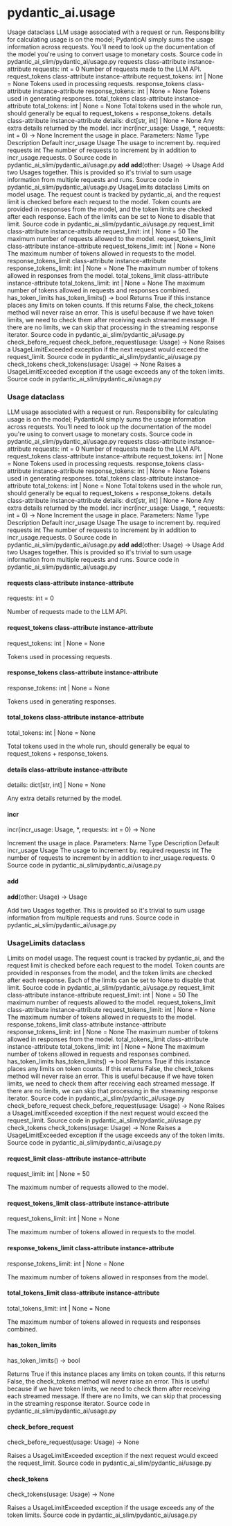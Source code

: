 # pydantic_ai.usage

Usage dataclass
LLM usage associated with a request or run.
Responsibility for calculating usage is on the model; PydanticAI simply sums the usage information across requests.
You'll need to look up the documentation of the model you're using to convert usage to monetary costs.
Source code in pydantic_ai_slim/pydantic_ai/usage.py
requests class-attribute instance-attribute
requests: int = 0
Number of requests made to the LLM API.
request_tokens class-attribute instance-attribute
request_tokens: int | None = None
Tokens used in processing requests.
response_tokens class-attribute instance-attribute
response_tokens: int | None = None
Tokens used in generating responses.
total_tokens class-attribute instance-attribute
total_tokens: int | None = None
Total tokens used in the whole run, should generally be equal to request_tokens + response_tokens.
details class-attribute instance-attribute
details: dict[str, int] | None = None
Any extra details returned by the model.
incr
incr(incr_usage: Usage, *, requests: int = 0) -> None
Increment the usage in place.
Parameters:
Name Type Description Default
incr_usage Usage The usage to increment by. required
requests int The number of requests to increment by in addition to incr_usage.requests. 0
Source code in pydantic_ai_slim/pydantic_ai/usage.py
__add__
__add__(other: Usage) -> Usage
Add two Usages together.
This is provided so it's trivial to sum usage information from multiple requests and runs.
Source code in pydantic_ai_slim/pydantic_ai/usage.py
UsageLimits dataclass
Limits on model usage.
The request count is tracked by pydantic_ai, and the request limit is checked before each request to the model. Token counts are provided in responses from the model, and the token limits are checked after each response.
Each of the limits can be set to None to disable that limit.
Source code in pydantic_ai_slim/pydantic_ai/usage.py
request_limit class-attribute instance-attribute
request_limit: int | None = 50
The maximum number of requests allowed to the model.
request_tokens_limit class-attribute instance-attribute
request_tokens_limit: int | None = None
The maximum number of tokens allowed in requests to the model.
response_tokens_limit class-attribute instance-attribute
response_tokens_limit: int | None = None
The maximum number of tokens allowed in responses from the model.
total_tokens_limit class-attribute instance-attribute
total_tokens_limit: int | None = None
The maximum number of tokens allowed in requests and responses combined.
has_token_limits
has_token_limits() -> bool
Returns True if this instance places any limits on token counts.
If this returns False, the check_tokens method will never raise an error.
This is useful because if we have token limits, we need to check them after receiving each streamed message. If there are no limits, we can skip that processing in the streaming response iterator.
Source code in pydantic_ai_slim/pydantic_ai/usage.py
check_before_request
check_before_request(usage: Usage) -> None
Raises a UsageLimitExceeded exception if the next request would exceed the request_limit.
Source code in pydantic_ai_slim/pydantic_ai/usage.py
check_tokens
check_tokens(usage: Usage) -> None
Raises a UsageLimitExceeded exception if the usage exceeds any of the token limits.
Source code in pydantic_ai_slim/pydantic_ai/usage.py

### Usage dataclass

LLM usage associated with a request or run.
Responsibility for calculating usage is on the model; PydanticAI simply sums the usage information across requests.
You'll need to look up the documentation of the model you're using to convert usage to monetary costs.
Source code in pydantic_ai_slim/pydantic_ai/usage.py
requests class-attribute instance-attribute
requests: int = 0
Number of requests made to the LLM API.
request_tokens class-attribute instance-attribute
request_tokens: int | None = None
Tokens used in processing requests.
response_tokens class-attribute instance-attribute
response_tokens: int | None = None
Tokens used in generating responses.
total_tokens class-attribute instance-attribute
total_tokens: int | None = None
Total tokens used in the whole run, should generally be equal to request_tokens + response_tokens.
details class-attribute instance-attribute
details: dict[str, int] | None = None
Any extra details returned by the model.
incr
incr(incr_usage: Usage, *, requests: int = 0) -> None
Increment the usage in place.
Parameters:
Name Type Description Default
incr_usage Usage The usage to increment by. required
requests int The number of requests to increment by in addition to incr_usage.requests. 0
Source code in pydantic_ai_slim/pydantic_ai/usage.py
__add__
__add__(other: Usage) -> Usage
Add two Usages together.
This is provided so it's trivial to sum usage information from multiple requests and runs.
Source code in pydantic_ai_slim/pydantic_ai/usage.py

#### requests class-attribute instance-attribute

requests: int = 0

Number of requests made to the LLM API.

#### request_tokens class-attribute instance-attribute

request_tokens: int | None = None

Tokens used in processing requests.

#### response_tokens class-attribute instance-attribute

response_tokens: int | None = None

Tokens used in generating responses.

#### total_tokens class-attribute instance-attribute

total_tokens: int | None = None

Total tokens used in the whole run, should generally be equal to request_tokens + response_tokens.

#### details class-attribute instance-attribute

details: dict[str, int] | None = None

Any extra details returned by the model.

#### incr

incr(incr_usage: Usage, *, requests: int = 0) -> None

Increment the usage in place.
Parameters:
Name Type Description Default
incr_usage Usage The usage to increment by. required
requests int The number of requests to increment by in addition to incr_usage.requests. 0
Source code in pydantic_ai_slim/pydantic_ai/usage.py

#### __add__

__add__(other: Usage) -> Usage

Add two Usages together.
This is provided so it's trivial to sum usage information from multiple requests and runs.
Source code in pydantic_ai_slim/pydantic_ai/usage.py

### UsageLimits dataclass

Limits on model usage.
The request count is tracked by pydantic_ai, and the request limit is checked before each request to the model. Token counts are provided in responses from the model, and the token limits are checked after each response.
Each of the limits can be set to None to disable that limit.
Source code in pydantic_ai_slim/pydantic_ai/usage.py
request_limit class-attribute instance-attribute
request_limit: int | None = 50
The maximum number of requests allowed to the model.
request_tokens_limit class-attribute instance-attribute
request_tokens_limit: int | None = None
The maximum number of tokens allowed in requests to the model.
response_tokens_limit class-attribute instance-attribute
response_tokens_limit: int | None = None
The maximum number of tokens allowed in responses from the model.
total_tokens_limit class-attribute instance-attribute
total_tokens_limit: int | None = None
The maximum number of tokens allowed in requests and responses combined.
has_token_limits
has_token_limits() -> bool
Returns True if this instance places any limits on token counts.
If this returns False, the check_tokens method will never raise an error.
This is useful because if we have token limits, we need to check them after receiving each streamed message. If there are no limits, we can skip that processing in the streaming response iterator.
Source code in pydantic_ai_slim/pydantic_ai/usage.py
check_before_request
check_before_request(usage: Usage) -> None
Raises a UsageLimitExceeded exception if the next request would exceed the request_limit.
Source code in pydantic_ai_slim/pydantic_ai/usage.py
check_tokens
check_tokens(usage: Usage) -> None
Raises a UsageLimitExceeded exception if the usage exceeds any of the token limits.
Source code in pydantic_ai_slim/pydantic_ai/usage.py

#### request_limit class-attribute instance-attribute

request_limit: int | None = 50

The maximum number of requests allowed to the model.

#### request_tokens_limit class-attribute instance-attribute

request_tokens_limit: int | None = None

The maximum number of tokens allowed in requests to the model.

#### response_tokens_limit class-attribute instance-attribute

response_tokens_limit: int | None = None

The maximum number of tokens allowed in responses from the model.

#### total_tokens_limit class-attribute instance-attribute

total_tokens_limit: int | None = None

The maximum number of tokens allowed in requests and responses combined.

#### has_token_limits

has_token_limits() -> bool

Returns True if this instance places any limits on token counts.
If this returns False, the check_tokens method will never raise an error.
This is useful because if we have token limits, we need to check them after receiving each streamed message. If there are no limits, we can skip that processing in the streaming response iterator.
Source code in pydantic_ai_slim/pydantic_ai/usage.py

#### check_before_request

check_before_request(usage: Usage) -> None

Raises a UsageLimitExceeded exception if the next request would exceed the request_limit.
Source code in pydantic_ai_slim/pydantic_ai/usage.py

#### check_tokens

check_tokens(usage: Usage) -> None

Raises a UsageLimitExceeded exception if the usage exceeds any of the token limits.
Source code in pydantic_ai_slim/pydantic_ai/usage.py

